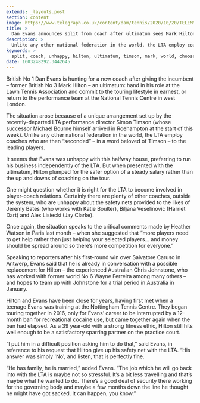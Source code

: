 ```yaml
--- 
extends: _layouts.post 
section: content 
image: https://www.telegraph.co.uk/content/dam/tennis/2020/10/20/TELEMMGLPICT000239381660_trans_NvBQzQNjv4Bqqe94gVf5fwATDoCZ63F3bFNnSTnP2MdInW5qSl1TD3U.jpeg?impolicy=logo-overlay 
title: > 
  Dan Evans announces split from coach after ultimatum sees Mark Hilton choose LTA over British No 1 
description: > 
  Unlike any other national federation in the world, the LTA employ coaches who are then “seconded” – in a word beloved of Timson – to the leading players.It seems that Evans was unhappy with this halfway house, preferring to run his business independently of the LTA.But when presented with the ultimatum, Hilton plumped for the safer option of a steady salary rather than the up and downs of coaching on the tour.Hilton and Evans have been close for years, having first met when a teenage Evans was training at the Nottingham Tennis Centre.“The job which he will go back into with the LTA is maybe not so stressful. 
keywords: > 
  split, coach, unhappy, hilton, ultimatum, timson, mark, world, choose, maybe, tennis, sees, evans, dan, lta, touring 
date: 1603248292.3442645 
--- 
```

<div><p>British No 1 Dan Evans is hunting for a new coach after giving the incumbent &#8211; former British No 3 Mark Hilton &#8211; an ultimatum: hand in his role at the Lawn Tennis Association and commit to the touring lifestyle in earnest, or return to the performance team at the National Tennis Centre in west London.</p>
<p>The situation arose because of a unique arrangement set up by the recently-departed LTA performance director Simon Timson (whose successor Michael Bourne himself arrived in Roehampton at the start of this week). Unlike any other national federation in the world, the LTA employ coaches who are then &#8220;seconded&#8221; &#8211; in a word beloved of Timson &#8211; to the leading players.</p>
<p>It seems that Evans was unhappy with this halfway house, preferring to run his business independently of the LTA. But when presented with the ultimatum, Hilton plumped for the safer option of a steady salary rather than the up and downs of coaching on the tour.</p>
<p>One might question whether it is right for the LTA to become involved in player-coach relations. Certainly there are plenty of other coaches, outside the system, who are unhappy about the safety nets provided to the likes of Jeremy Bates (who works with Katie Boulter), Biljana Veselinovic (Harriet Dart) and Alex Lisiecki (Jay Clarke).</p>
<p>Once again, the situation speaks to the critical comments made by Heather Watson in Paris last month &#8211; when she suggested that &#8220;more players need to get help rather than just helping your selected players... and money should be spread around so there&#8217;s more competition for everyone.&#8221;</p>
<p>Speaking to reporters after his first-round win over Salvatore Caruso in Antwerp, Evans said that he is already in conversation with a possible replacement for Hilton &#8211; the experienced Australian Chris Johnstone, who has worked with former world No 6 Wayne Ferreira among many others &#8211; and hopes to team up with Johnstone for a trial period in Australia in January.</p>
<p>Hilton and Evans have been close for years, having first met when a teenage Evans was training at the Nottingham Tennis Centre. They began touring together in 2016, only for Evans&#8217;&#160;career to be interrupted by a 12-month ban for recreational cocaine use, but came together again when the ban had elapsed. As a 39 year-old with a strong fitness ethic, Hilton still hits well enough to be a satisfactory sparring partner on the practice court.</p>
<p>&#8220;I put him in a difficult position asking him to do that,&#8221; said Evans, in reference to his request that Hilton give up his safety net with the LTA. &#8220;His answer was simply 'No', and listen, that is perfectly fine.</p>
<p>&#8220;He has family, he is married,&#8221; added Evans. &#8220;The job which he will go back into with the LTA is maybe not so stressful. It&#8217;s a bit less travelling and that&#8217;s maybe what he wanted to do. There&#8217;s a good deal of security there working for the governing body and maybe a few months down the line he thought he might have got sacked. It can happen, you know.&#8221;</p>
</div>